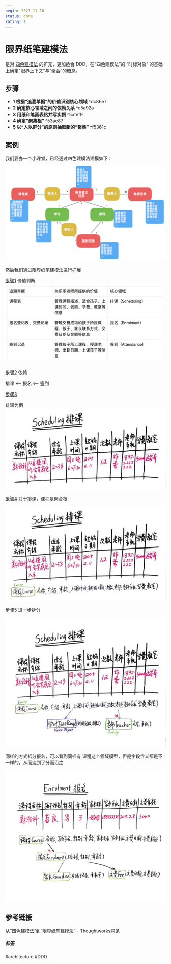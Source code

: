 ```yaml
---
begin: 2021-11-10
status: done
rating: 1
---
```


# 限界纸笔建模法

是对 [四色建模法](四色建模法.md) 的扩充，更加适合 DDD，在“四色建模法”的 “时标对象” 的基础上确定"限界上下文”与“聚合”的概念。

## 步骤
- **1 根据“追溯单据”的价值识别核心领域** ^dc86e7
- **2 确定核心领域之间的依赖关系** ^e5a92a
- **3 用纸和笔画表格并写实例** ^5afef9
- **4 确定“聚集根”** ^53ae87
- **5 以“人以群分”的原则抽取新的“聚集”** ^f5361c

## 案例

我们要办一个小课堂，已经通过四色建模法建模如下：

![](image/Pasted%20image%2020211110105737.png)

然后我们通过限界纸笔建模法进行扩展

[步骤1](#^dc86e7) 价值判断
![](image/Pasted%20image%2020211110105808.png)

[步骤2](#^e5a92a) 依赖

排课 <—— 报名 <—— 签到

[步骤3](#^5afef9)

排课为例
![](image/Pasted%20image%2020211110110113.png)

[步骤4](#^53ae87) 对于排课，课程是聚合根

![](image/Pasted%20image%2020211110110313.png)

[步骤5](#^f5361c) 进一步拆分

![](image/Pasted%20image%2020211110110343.png)

同样的方式拆分报名，可以看到同样有 课程这个领域模型，但是字段含义都是不一样的，从而达到了分而治之

![](image/Pasted%20image%2020211110110522.png)

## 参考链接
[从“四色建模法”到“限界纸笔建模法” - Thoughtworks洞见](https://insights.thoughtworks.cn/paper-pen-modeling/)

##### 标签
#architecture #DDD 